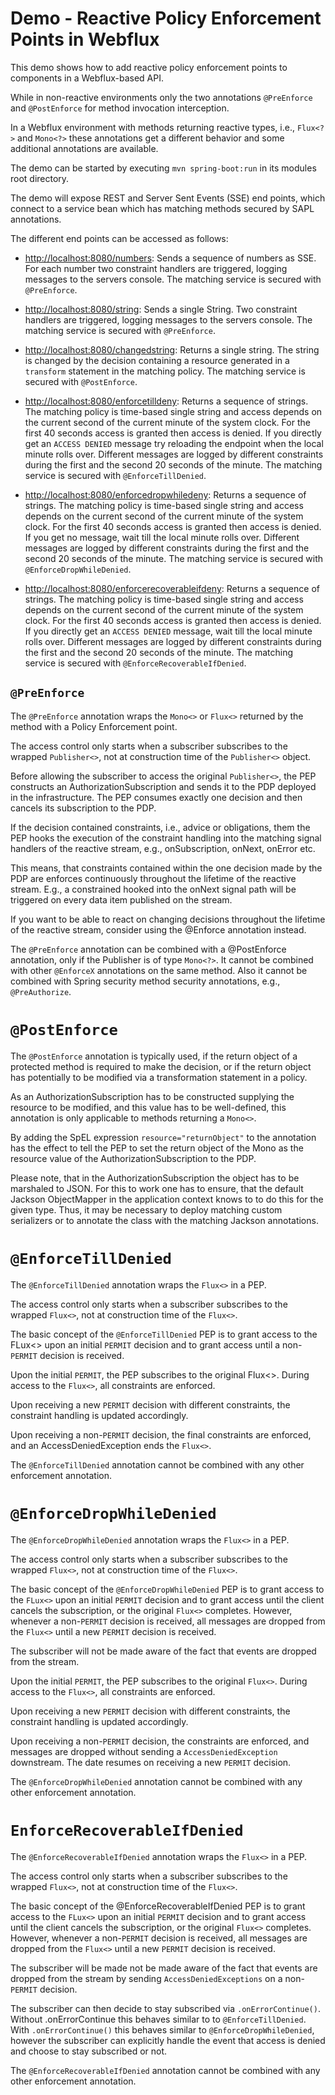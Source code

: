 # Demo - Reactive Policy Enforcement Points in Webflux

This demo shows how to add reactive policy enforcement points to components in a Webflux-based API.

While in non-reactive environments only the two annotations `@PreEnforce` and `@PostEnforce` for 
method invocation interception.

In a Webflux environment with methods returning reactive types, i.e., `Flux<?>` and `Mono<?>` these
annotations get a different behavior and some additional annotations are available.

The demo can be started by executing `mvn spring-boot:run` in its modules root directory.

The demo will expose REST and Server Sent Events (SSE) end points, which connect to a 
service bean which has matching methods secured by SAPL annotations.

The different end points can be accessed as follows:

* <http://localhost:8080/numbers>: Sends a sequence of numbers as SSE. For each number two 
  constraint handlers are triggered, logging messages to the servers console. 
  The matching service is secured with `@PreEnforce`.

* <http://localhost:8080/string>: Sends a single String. Two constraint handlers are triggered, 
  logging messages to the servers console. 
  The matching service is secured with `@PreEnforce`.
  
* <http://localhost:8080/changedstring>: Returns a single string. The string is changed by the 
  decision containing a resource generated in a `transform` statement in the matching policy.
  The matching service is secured with `@PostEnforce`.

* <http://localhost:8080/enforcetilldeny>: Returns a sequence of strings. The matching policy 
  is time-based single string and access depends on the current second of the current minute 
  of the system clock. For the first 40 seconds access is granted then access is denied. 
  If you directly get an `ACCESS DENIED` message try reloading the endpoint when the local 
  minute rolls over. Different messages are logged by different constraints during the first 
  and the second 20 seconds of the minute.
  The matching service is secured with `@EnforceTillDenied`.

* <http://localhost:8080/enforcedropwhiledeny>: Returns a sequence of strings. The matching policy 
  is time-based single string and access depends on the current second of the current minute 
  of the system clock. For the first 40 seconds access is granted then access is denied. 
  If you get no message, wait till the local minute rolls over. 
  Different messages are logged by different constraints during the first and the second 20 seconds 
  of the minute.
  The matching service is secured with `@EnforceDropWhileDenied`.

* <http://localhost:8080/enforcerecoverableifdeny>: Returns a sequence of strings. The matching policy 
  is time-based single string and access depends on the current second of the current minute 
  of the system clock. For the first 40 seconds access is granted then access is denied. 
   If you directly get an `ACCESS DENIED` message, wait till the local minute rolls over. 
  Different messages are logged by different constraints during the first and the second 20 seconds 
  of the minute.
  The matching service is secured with `@EnforceRecoverableIfDenied`.

## `@PreEnforce`

The `@PreEnforce` annotation wraps the `Mono<>` or `Flux<>` returned by the method with
a Policy Enforcement point.

The access control only starts when a subscriber subscribes to the wrapped `Publisher<>`,
not at construction time of the `Publisher<>` object.
 
Before allowing the subscriber to access the original `Publisher<>`, the PEP
constructs an AuthorizationSubscription and sends it to the PDP deployed in
the infrastructure. The PEP consumes exactly one decision and then cancels
its subscription to the PDP.

If the decision contained constraints, i.e., advice or obligations, them the
PEP hooks the execution of the constraint handling into the matching signal
handlers of the reactive stream, e.g., onSubscription, onNext, onError etc.

This means, that constraints contained within the one decision made by the
PDP are enforces continuously throughout the lifetime of the reactive stream.
E.g., a constrained hooked into the onNext signal path will be triggered on
every data item published on the stream.

If you want to be able to react on changing decisions throughout the lifetime
of the reactive stream, consider using the @Enforce annotation instead.

The `@PreEnforce` annotation can be combined with a @PostEnforce annotation,
only if the Publisher is of type `Mono<?>`. It cannot be combined with
other `@EnforceX` annotations on the same method. Also it cannot be combined
with Spring security method security annotations, e.g., `@PreAuthorize`.

# `@PostEnforce`

The `@PostEnforce` annotation is typically used, if the return object of a
protected method is required to make the decision, or if the return object
has potentially to be modified via a transformation statement in a policy.
 
As an AuthorizationSubscription has to be constructed supplying the resource
to be modified, and this value has to be well-defined, this annotation is
only applicable to methods returning a `Mono<>`.

By adding the SpEL expression `resource="returnObject"` to the
annotation has the effect to tell the PEP to set the return object of the
Mono as the resource value of the AuthorizationSubscription to the PDP.

Please note, that in the AuthorizationSubscription the object has to be
marshaled to JSON. For this to work one has to ensure, that the default
Jackson ObjectMapper in the application context knows to to do this for the
given type. Thus, it may be necessary to deploy matching custom serializers
or to annotate the class with the matching Jackson annotations.


# `@EnforceTillDenied`

The `@EnforceTillDenied` annotation wraps the `Flux<>` in a PEP.

The access control only starts when a subscriber subscribes to the wrapped
`Flux<>`, not at construction time of the `Flux<>`.

The basic concept of the `@EnforceTillDenied` PEP is to grant access to the
FLux<> upon an initial `PERMIT` decision and to grant access until a non-`PERMIT`
decision is received.

Upon the initial `PERMIT`, the PEP subscribes to the original Flux<>. During
access to the `Flux<>`, all constraints are enforced.

Upon receiving a new `PERMIT` decision with different constraints, the
constraint handling is updated accordingly.

Upon receiving a non-`PERMIT` decision, the final constraints are enforced, and
an AccessDeniedException ends the `Flux<>`.

The `@EnforceTillDenied` annotation cannot be combined with any other
enforcement annotation.

# `@EnforceDropWhileDenied`

The `@EnforceDropWhileDenied` annotation wraps the `Flux<>` in a PEP.

The access control only starts when a subscriber subscribes to the wrapped
`Flux<>`, not at construction time of the `Flux<>`.

The basic concept of the `@EnforceDropWhileDenied` PEP is to grant access to
the `FLux<>` upon an initial `PERMIT` decision and to grant access until the
client cancels the subscription, or the original `Flux<>` completes. However,
whenever a non-`PERMIT` decision is received, all messages are dropped from the
`Flux<>` until a new `PERMIT` decision is received.

The subscriber will not be made aware of the fact that events are dropped
from the stream.

Upon the initial `PERMIT`, the PEP subscribes to the original `Flux<>`. During
access to the `Flux<>`, all constraints are enforced.

Upon receiving a new `PERMIT` decision with different constraints, the
constraint handling is updated accordingly.

Upon receiving a non-`PERMIT` decision, the constraints are enforced, and
messages are dropped without sending a `AccessDeniedException` downstream. The
date resumes on receiving a new `PERMIT` decision.

The `@EnforceDropWhileDenied` annotation cannot be combined with any other
enforcement annotation.

# `EnforceRecoverableIfDenied` 

The `@EnforceRecoverableIfDenied` annotation wraps the `Flux<>` in a PEP.

The access control only starts when a subscriber subscribes to the wrapped
`Flux<>`, not at construction time of the `Flux<>`.

The basic concept of the @EnforceRecoverableIfDenied PEP is to grant access
to the `FLux<>` upon an initial `PERMIT` decision and to grant access until the
client cancels the subscription, or the original `Flux<>` completes. However,
whenever a non-`PERMIT` decision is received, all messages are dropped from the
`Flux<>` until a new `PERMIT` decision is received.

The subscriber will be made not be made aware of the fact that events are
dropped from the stream by sending `AccessDeniedExceptions` on a non-`PERMIT`
decision.

The subscriber can then decide to stay subscribed via `.onErrorContinue()`.
Without .onErrorContinue this behaves similar to to `@EnforceTillDenied`. With
`.onErrorContinue()` this behaves similar to `@EnforceDropWhileDenied`, however
the subscriber can explicitly handle the event that access is denied and
choose to stay subscribed or not.

The `@EnforceRecoverableIfDenied` annotation cannot be combined with any other
enforcement annotation.
